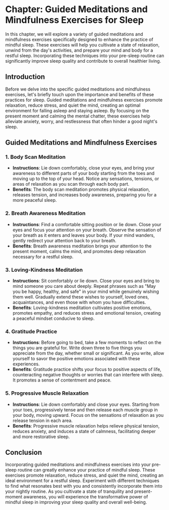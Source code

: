 Chapter: Guided Meditations and Mindfulness Exercises for Sleep
===============================================================

In this chapter, we will explore a variety of guided meditations and mindfulness exercises specifically designed to enhance the practice of mindful sleep. These exercises will help you cultivate a state of relaxation, unwind from the day's activities, and prepare your mind and body for a restful sleep. Incorporating these techniques into your pre-sleep routine can significantly improve sleep quality and contribute to overall healthier living.

Introduction
------------

Before we delve into the specific guided meditations and mindfulness exercises, let's briefly touch upon the importance and benefits of these practices for sleep. Guided meditations and mindfulness exercises promote relaxation, reduce stress, and quiet the mind, creating an optimal environment for falling asleep and staying asleep. By focusing on the present moment and calming the mental chatter, these exercises help alleviate anxiety, worry, and restlessness that often hinder a good night's sleep.

Guided Meditations and Mindfulness Exercises
--------------------------------------------

### 1. Body Scan Meditation

* **Instructions**: Lie down comfortably, close your eyes, and bring your awareness to different parts of your body starting from the toes and moving up to the top of your head. Notice any sensations, tensions, or areas of relaxation as you scan through each body part.
* **Benefits**: The body scan meditation promotes physical relaxation, releases tension, and increases body awareness, preparing you for a more peaceful sleep.

### 2. Breath Awareness Meditation

* **Instructions**: Find a comfortable sitting position or lie down. Close your eyes and focus your attention on your breath. Observe the sensation of your breath as it enters and leaves your body. If your mind wanders, gently redirect your attention back to your breath.
* **Benefits**: Breath awareness meditation brings your attention to the present moment, calms the mind, and promotes deep relaxation necessary for a restful sleep.

### 3. Loving-Kindness Meditation

* **Instructions**: Sit comfortably or lie down. Close your eyes and bring to mind someone you care about deeply. Repeat phrases such as "May you be happy, healthy, and safe" in your mind while genuinely wishing them well. Gradually extend these wishes to yourself, loved ones, acquaintances, and even those with whom you have difficulties.
* **Benefits**: Loving-kindness meditation cultivates positive emotions, promotes empathy, and reduces stress and emotional tension, creating a peaceful mindset conducive to sleep.

### 4. Gratitude Practice

* **Instructions**: Before going to bed, take a few moments to reflect on the things you are grateful for. Write down three to five things you appreciate from the day, whether small or significant. As you write, allow yourself to savor the positive emotions associated with these experiences.
* **Benefits**: Gratitude practice shifts your focus to positive aspects of life, counteracting negative thoughts or worries that can interfere with sleep. It promotes a sense of contentment and peace.

### 5. Progressive Muscle Relaxation

* **Instructions**: Lie down comfortably and close your eyes. Starting from your toes, progressively tense and then release each muscle group in your body, moving upward. Focus on the sensations of relaxation as you release tension in each area.
* **Benefits**: Progressive muscle relaxation helps relieve physical tension, reduces anxiety, and induces a state of calmness, facilitating deeper and more restorative sleep.

Conclusion
----------

Incorporating guided meditations and mindfulness exercises into your pre-sleep routine can greatly enhance your practice of mindful sleep. These exercises promote relaxation, reduce stress, and quiet the mind, creating an ideal environment for a restful sleep. Experiment with different techniques to find what resonates best with you and consistently incorporate them into your nightly routine. As you cultivate a state of tranquility and present-moment awareness, you will experience the transformative power of mindful sleep in improving your sleep quality and overall well-being.
